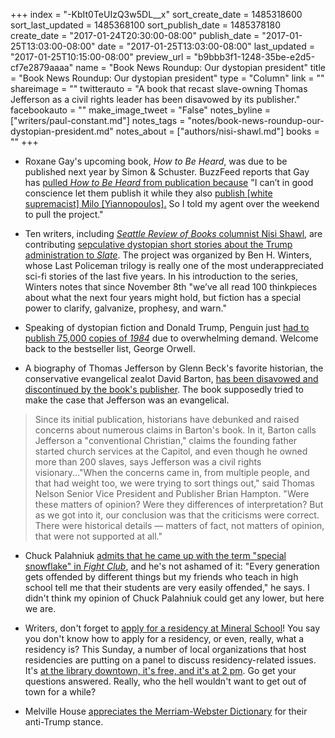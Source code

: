 +++
index = "-KbIt0TeUIzQ3w5DL__x"
sort_create_date = 1485318600
sort_last_updated = 1485368100
sort_publish_date = 1485378180
create_date = "2017-01-24T20:30:00-08:00"
publish_date = "2017-01-25T13:03:00-08:00"
date = "2017-01-25T13:03:00-08:00"
last_updated = "2017-01-25T10:15:00-08:00"
preview_url = "b9bbb3f1-1248-35be-e2d5-cf7e2879aaaa"
name = "Book News Roundup: Our dystopian president"
title = "Book News Roundup: Our dystopian president"
type = "Column"
link = ""
shareimage = ""
twitterauto = "A book that recast slave-owning Thomas Jefferson as a civil rights leader has been disavowed by its publisher."
facebookauto = ""
make_image_tweet = "False"
notes_byline = ["writers/paul-constant.md"]
notes_tags = "notes/book-news-roundup-our-dystopian-president.md"
notes_about = ["authors/nisi-shawl.md"]
books = ""
+++
 * Roxane Gay's upcoming book, *How to Be Heard*, was due to be published next year by Simon & Schuster. BuzzFeed reports that Gay has [pulled *How to Be Heard* from publication because](https://www.buzzfeed.com/jarrylee/roxane-gay-pulls-book-from-simon-schuster-in-response-to-mil?utm_term=.qnlWx9Lxx#.yrZOzqyzz) "I can’t in good conscience let them publish it while they also [publish [white supremacist] Milo [Yiannopoulos].](http://www.seattlereviewofbooks.com/notes/2017/01/24/publisher-issues-unsatisfying-letter-to-justify-publishing-a-book-by-milo-yiannopoulos/) So I told my agent over the weekend to pull the project."

* Ten writers, including [*Seattle Review of Books* columnist Nisi Shawl](http://www.seattlereviewofbooks.com/writers/nisi-shawl/), are contributing [sepculative dystopian short stories about the Trump administration to *Slate*](http://www.slate.com/articles/news_and_politics/slate_fare/2017/01/the_age_of_trump_feels_like_an_alternate_history_science_fiction_dystopia.html). The project was organized by Ben H. Winters, whose Last Policeman trilogy is really one of the most underappreciated sci-fi stories of the last five years. In his introduction to the series, Winters notes that since November 8th "we’ve all read 100 thinkpieces about what the next four years might hold, but fiction has a special power to clarify, galvanize, prophesy, and warn."

* Speaking of dystopian fiction and Donald Trump, Penguin just [had to publish 75,000 copies of *1984*](http://money.cnn.com/2017/01/25/media/george-orwell-1984-best-seller/index.html) due to overwhelming demand.
 Welcome back to the bestseller list, George Orwell.
 
* A biography of Thomas Jefferson by Glenn Beck's favorite historian, the conservative evangelical zealot David Barton, [has been disavowed and discontinued by the book's publisher](http://www.npr.org/sections/thetwo-way/2012/08/09/158510648/publisher-pulls-controversial-thomas-jefferson-book-citing-loss-of-confidence). The book supposedly tried to make the case that Jefferson was an evangelical.

<blockquote>Since its initial publication, historians have debunked and raised concerns about numerous claims in Barton's book. In it, Barton calls Jefferson a "conventional Christian," claims the founding father started church services at the Capitol, and even though he owned more than 200 slaves, says Jefferson was a civil rights visionary..."When the concerns came in, from multiple people, and that had weight too, we were trying to sort things out," said Thomas Nelson Senior Vice President and Publisher Brian Hampton. "Were these matters of opinion? Were they differences of interpretation? But as we got into it, our conclusion was that the criticisms were correct. There were historical details — matters of fact, not matters of opinion, that were not supported at all."</blockquote>

* Chuck Palahniuk [admits that he came up with the term "special snowflake" in *Fight Club*](http://www.vulture.com/2017/01/palahniuk-snowflake-diss-came-from-fight-club.html), and he's not ashamed of it: "Every generation gets offended by different things but my friends who teach in high school tell me that their students are very easily offended," he says. I didn't think my opinion of Chuck Palahniuk could get any lower, but here we are.

* Writers, don't forget to [apply for a residency at Mineral School](http://mineral-school.org/residency/apply-and-faq/)! You say you don't know how to apply for a residency, or even, really, what a residency is? This Sunday, a number of local organizations that host residencies are putting on a panel to discuss residency-related issues. It's [at the library downtown, it's free, and it's at 2 pm](https://hugohouse.org/event/residencies-revealed/). Go get your questions answered. Really, who the hell wouldn't want to get out of town for a while?

* Melville House [appreciates the Merriam-Webster Dictionary](https://www.mhpbooks.com/merriam-webster-will-not-abide-trumps-degradation-of-language/) for their anti-Trump stance.

